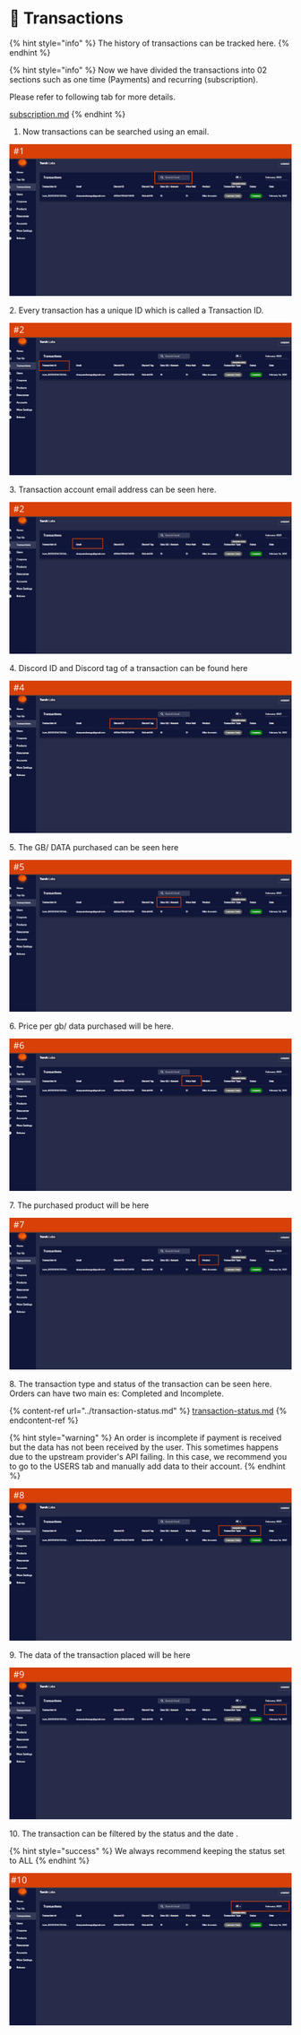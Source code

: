 # 💸 Transactions

{% hint style="info" %}
The history of transactions can be tracked here.
{% endhint %}

{% hint style="info" %}
Now we have divided the transactions into 02 sections such as one time (Payments) and recurring (subscription).

Please refer to  following tab for more details.

[subscription.md](subscription.md "mention")
{% endhint %}

1. Now transactions can be searched using an email.

![](<../../.gitbook/assets/1 (48) (2).png>)

2\. Every transaction has a unique ID which is called a Transaction ID.

![](<../../.gitbook/assets/1 (49) (1).png>)

3\. Transaction account email address can be seen here.

![](<../../.gitbook/assets/1 (50).png>)

4\. Discord ID and Discord tag of a transaction can be found here

![](<../../.gitbook/assets/1 (52) (2).png>)

5\. The GB/ DATA purchased can be seen here&#x20;

![](<../../.gitbook/assets/1 (53).png>)

6\. Price per gb/ data purchased will be here.

![](<../../.gitbook/assets/1 (54).png>)

7\. The purchased product will be here

![](<../../.gitbook/assets/1 (56).png>)

8\. The transaction type and status of the transaction can be seen here. Orders can have two main es: Completed and Incomplete.

{% content-ref url="../transaction-status.md" %}
[transaction-status.md](../transaction-status.md)
{% endcontent-ref %}

{% hint style="warning" %}
An order is incomplete if payment is received but the data has not been received by the user. This sometimes happens due to the upstream provider's API failing. In this case, we recommend you to go to the USERS tab and manually add data to their account.&#x20;
{% endhint %}

![](<../../.gitbook/assets/1 (57).png>)

9\. The data of the transaction placed will be here

![](<../../.gitbook/assets/1 (59) (2).png>)

10\. The transaction can be filtered by the status and the date .&#x20;

{% hint style="success" %}
We always recommend keeping the status set to ALL
{% endhint %}

![](<../../.gitbook/assets/1 (61) (1).png>)



